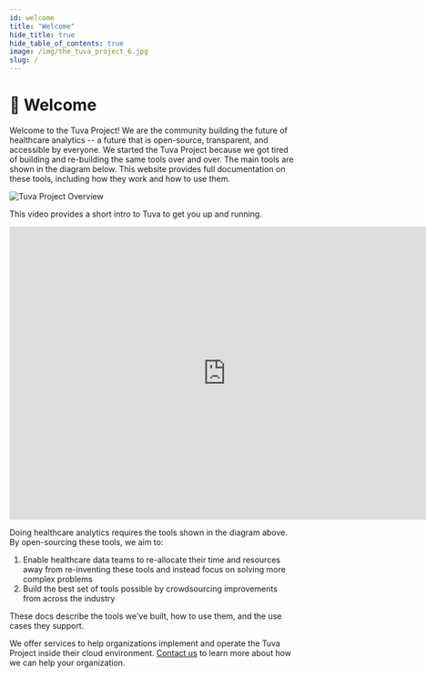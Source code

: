 ```yaml
---
id: welcome
title: "Welcome"
hide_title: true
hide_table_of_contents: true
image: /img/the_tuva_project_6.jpg
slug: /
---
```


# 👋 Welcome

Welcome to the Tuva Project!  We are the community building the future of healthcare analytics -- a future that is open-source, transparent, and accessible by everyone.  We started the Tuva Project because we got tired of building and re-building the same tools over and over.  The main tools are shown in the diagram below.  This website provides full documentation on these tools, including how they work and how to use them.

![Tuva Project Overview](/img/the-tuva-project-diagram.png)

This video provides a short intro to Tuva to get you up and running.

<iframe width="760" height="515" src="https://www.youtube.com/embed/XGCWrrsXnKk?si=KEW295zK7EG-F2Ww" title="YouTube video player" frameborder="0" allow="accelerometer; autoplay; clipboard-write; encrypted-media; gyroscope; picture-in-picture; web-share" referrerpolicy="strict-origin-when-cross-origin" allowfullscreen="true"></iframe>

Doing healthcare analytics requires the tools shown in the diagram above.  By open-sourcing these tools, we aim to:

1. Enable healthcare data teams to re-allocate their time and resources away from re-inventing these tools and instead focus on solving more complex problems
2. Build the best set of tools possible by crowdsourcing improvements from across the industry

These docs describe the tools we've built, how to use them, and the use cases they support.

We offer services to help organizations implement and operate the Tuva Project inside their cloud environment.  [Contact us](https://tuvahealth.com/request-a-demo/) to learn more about how we can help your organization.
